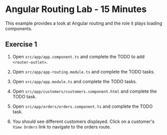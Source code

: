 # Angular Routing Lab - 15 Minutes

This example provides a look at Angular routing and the role it plays loading components.

## Exercise 1

1. Open `src/app/app.component.ts` and complete the TODO to add `<router-outlet>`.

2. Open `src/app/app-routing.module.ts` and complete the TODO tasks.

3. Open `src/app/app.module.ts` and complete the TODO tasks.

4. Open `src/app/customers/customers.component.html` and complete the TODO task.

5. Open `src/app/orders/orders.component.ts` and complete the TODO task.

6. You should see different customers displayed. Click on a customer's
   `View Orders` link to navigate to the orders route.    

